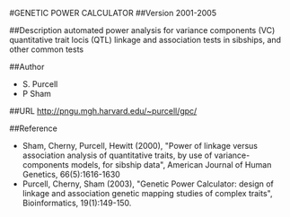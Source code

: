 #GENETIC POWER CALCULATOR
##Version
2001-2005

##Description
automated power analysis for variance components (VC) quantitative trait locis (QTL) linkage and association tests in sibships, and other common tests

##Author
* S. Purcell
* P Sham

##URL
http://pngu.mgh.harvard.edu/~purcell/gpc/

##Reference
* Sham, Cherny, Purcell, Hewitt (2000), "Power of linkage versus association analysis of quantitative traits, by use of variance-components models, for sibship data", American Journal of Human Genetics, 66(5):1616-1630
* Purcell, Cherny, Sham (2003), "Genetic Power Calculator: design of linkage and association genetic mapping studies of complex traits", Bioinformatics, 19(1):149-150.

